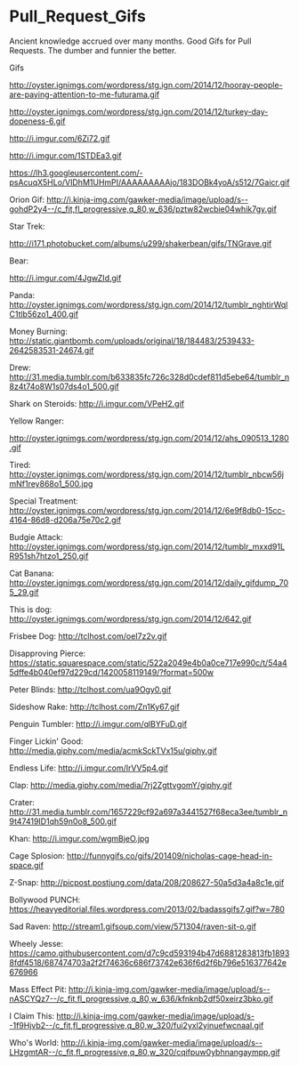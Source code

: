 Pull_Request_Gifs
=================

Ancient knowledge accrued over many months.
Good Gifs for Pull Requests. The dumber and funnier the better.

Gifs

http://oyster.ignimgs.com/wordpress/stg.ign.com/2014/12/hooray-people-are-paying-attention-to-me-futurama.gif

http://oyster.ignimgs.com/wordpress/stg.ign.com/2014/12/turkey-day-dopeness-6.gif

http://i.imgur.com/6Zi72.gif

http://i.imgur.com/1STDEa3.gif

https://lh3.googleusercontent.com/-psAcuqX5HLo/VIDhM1UHmPI/AAAAAAAAAjo/183DOBk4yoA/s512/7Gaicr.gif

Orion Gif:
http://i.kinja-img.com/gawker-media/image/upload/s--gohdP2y4--/c_fit,fl_progressive,q_80,w_636/pztw82wcbie04whik7gy.gif

Star Trek:

http://i171.photobucket.com/albums/u299/shakerbean/gifs/TNGrave.gif

Bear:

http://i.imgur.com/4JgwZId.gif

Panda:
http://oyster.ignimgs.com/wordpress/stg.ign.com/2014/12/tumblr_nghtirWqlC1tlb56zo1_400.gif


Money Burning:
http://static.giantbomb.com/uploads/original/18/184483/2539433-2642583531-24674.gif

Drew:
http://31.media.tumblr.com/b633835fc726c328d0cdef811d5ebe64/tumblr_n8z4t74o8W1s07ds4o1_500.gif

Shark on Steroids:
http://i.imgur.com/VPeH2.gif

Yellow Ranger:

http://oyster.ignimgs.com/wordpress/stg.ign.com/2014/12/ahs_090513_1280.gif

Tired:
http://oyster.ignimgs.com/wordpress/stg.ign.com/2014/12/tumblr_nbcw56jmNf1rey868o1_500.jpg

Special Treatment:
http://oyster.ignimgs.com/wordpress/stg.ign.com/2014/12/6e9f8db0-15cc-4164-86d8-d206a75e70c2.gif

Budgie Attack:
http://oyster.ignimgs.com/wordpress/stg.ign.com/2014/12/tumblr_mxxd91LR951sh7htzo1_250.gif

Cat Banana:
http://oyster.ignimgs.com/wordpress/stg.ign.com/2014/12/daily_gifdump_705_29.gif

This is dog:
http://oyster.ignimgs.com/wordpress/stg.ign.com/2014/12/642.gif

Frisbee Dog:
http://tclhost.com/oeI7z2v.gif

Disapproving Pierce:
https://static.squarespace.com/static/522a2049e4b0a0ce717e990c/t/54a45dffe4b040ef97d229cd/1420058119149/?format=500w

Peter Blinds:
http://tclhost.com/ua9Ogy0.gif

Sideshow Rake:
http://tclhost.com/Zn1Ky67.gif

Penguin Tumbler:
http://i.imgur.com/qlBYFuD.gif

Finger Lickin' Good:
http://media.giphy.com/media/acmkSckTVx15u/giphy.gif

Endless Life:
http://i.imgur.com/IrVV5p4.gif

Clap:
http://media.giphy.com/media/7rj2ZgttvgomY/giphy.gif

Crater:
http://31.media.tumblr.com/1657229cf92a697a3441527f68eca3ee/tumblr_n9t47419ID1qh59n0o8_500.gif

Khan:
http://i.imgur.com/wgmBjeO.jpg

Cage Splosion:
http://funnygifs.co/gifs/201409/nicholas-cage-head-in-space.gif

Z-Snap:
http://picpost.postjung.com/data/208/208627-50a5d3a4a8c1e.gif

Bollywood PUNCH:
https://heavyeditorial.files.wordpress.com/2013/02/badassgifs7.gif?w=780

Sad Raven:
http://stream1.gifsoup.com/view/571304/raven-sit-o.gif

Wheely Jesse:
https://camo.githubusercontent.com/d7c9cd593194b47d6881283813fb18938fdf4518/687474703a2f2f74636c686f73742e636f6d2f6b796e516377642e676966

Mass Effect Pit:
http://i.kinja-img.com/gawker-media/image/upload/s--nASCYQz7--/c_fit,fl_progressive,q_80,w_636/kfnknb2df50xeirz3bko.gif

I Claim This:
http://i.kinja-img.com/gawker-media/image/upload/s--1f9Hjvb2--/c_fit,fl_progressive,q_80,w_320/fui2yxl2yinuefwcnaal.gif

Who's World:
http://i.kinja-img.com/gawker-media/image/upload/s--LHzgmtAR--/c_fit,fl_progressive,q_80,w_320/cqifpuw0ybhnangaympp.gif
